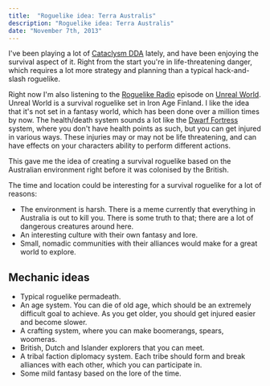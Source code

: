 ```yaml
---
title:  "Roguelike idea: Terra Australis"
description: "Roguelike idea: Terra Australis"
date: "November 7th, 2013"
---
```


I've been playing a lot of [Cataclysm DDA](http://en.cataclysmdda.com) lately, and have been enjoying the survival aspect of it. Right from the start you're in life-threatening danger, which requires a lot more strategy and planning than a typical hack-and-slash roguelike.

Right now I'm also listening to the [Roguelike Radio](http://www.roguelikeradio.com/2013/09/this-is-episode-80-of-roguelike-radio.html) episode on [Unreal World](http://www.unrealworld.fi). Unreal World is a survival roguelike set in Iron Age Finland. I like the idea that it's not set in a fantasy world, which has been done over a million times by now. The health/death system sounds a lot like the [Dwarf Fortress](http://www.bay12games.com/dwarves) system, where you don't have health points as such, but you can get injured in various ways. These injuries may or may not be life threatening, and can have effects on your characters ability to perform different actions.

This gave me the idea of creating a survival roguelike based on the Australian environment right before it was colonised by the British.

The time and location could be interesting for a survival roguelike for a lot of reasons:

* The environment is harsh. There is a meme currently that everything in Australia is out to kill you. There is some truth to that; there are a lot of dangerous creatures around here.
* An interesting culture with their own fantasy and lore.
* Small, nomadic communities with their alliances would make for a great world to explore.

## Mechanic ideas

* Typical roguelike permadeath.
* An age system. You can die of old age, which should be an extremely difficult goal to achieve. As you get older, you should get injured easier and become slower.
* A crafting system, where you can make boomerangs, spears, woomeras.
* British, Dutch and Islander explorers that you can meet.
* A tribal faction diplomacy system. Each tribe should form and break alliances with each other, which you can participate in.
* Some mild fantasy based on the lore of the time.


